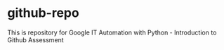 # github-repo
This is repository for Google IT Automation with Python - Introduction to Github Assessment
